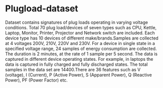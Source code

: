 # Plugload-dataset
Dataset contains signatures of plug loads operating in varying voltage conditions. Total 70 plug load/devices of seven types such as CPU, Kettle, Laptop, Monitor, Printer, Projector and Network switch are included. Each device type has 10 devices of different make/brands.Samples are collected at 4 voltages 200V, 210V, 220V and 230V. For a device in single state in a specified voltage range, 24 samples of energy consumption are collected. The duration is 2 minutes, at the rate of 1 sample per 5 second. The data is captured in different device operating states. For example, in laptops the data is captured in fully charged and fully discharged states. The total samples in the data set are 14400.There are 36 features such as V (voltage), I (Current), P (Active Power), S (Apparent Power), Q (Reactive Power), PF (Power Factor) etc.
